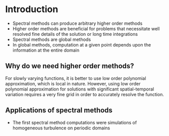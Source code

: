 # Introduction

- Spectral methods can produce arbitrary higher order methods
- Higher order methods are beneficial for problems that necessitate well resolved fine details of the solution or long time integrations
- Spectral methods are global methods
- In global methods, computation at a given point depends upon the information at the entire domain

## Why do we need higher order methods?

For slowly varying functions, it is better to use low order polynomial approximation, which is local in nature. However, using low order polynomial approximation for solutions with significant spatial-temporal variation requires a very fine grid in order to accurately resolve the function.

## Applications of spectral methods

- The first spectral method computations were simulations of homogeneous turbulence on periodic domains
